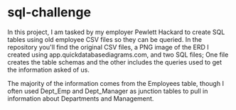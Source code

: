 # sql-challenge
In this project, I am tasked by my employer Pewlett Hackard to create SQL tables using old employee CSV files so they can be queried. In the repository you'll find the original CSV files, a PNG image of the ERD I created using app.quickdatabasediagrams.com, and two SQL files; One file creates the table schemas and the other includes the queries used to get the information asked of us.

The majority of the information comes from the Employees table, though I often used Dept_Emp and Dept_Manager as junction tables to pull in information about Departments and Management. 
